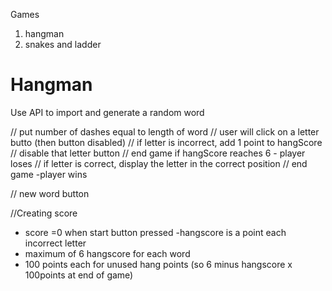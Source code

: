 Games

1. hangman
2. snakes and ladder



# Hangman



Use API to import and generate a random word

// put number of dashes equal to length of word
// user will click on a letter butto (then button disabled)
// if letter is incorrect, add 1 point to hangScore
    // disable that letter button
    // end game if hangScore reaches 6 - player loses
// if letter is correct, display the letter in the correct position 
    // end game -player wins

// new word button


//Creating score
- score =0 when start button pressed
-hangscore is a point each incorrect letter
- maximum of 6 hangscore for each word
- 100 points each for unused hang points (so 6 minus hangscore x 100points at end of game)

